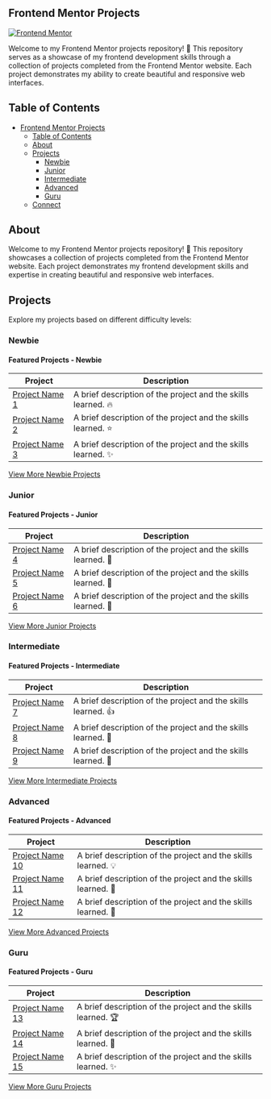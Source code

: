 ## Frontend Mentor Projects

[![Frontend Mentor](https://img.shields.io/badge/Frontend%20Mentor-Projects-brightgreen)](https://www.frontendmentor.io/profile/your-username)


Welcome to my Frontend Mentor projects repository! 🎉 This repository serves as a showcase of my frontend development skills through a collection of projects completed from the Frontend Mentor website. Each project demonstrates my ability to create beautiful and responsive web interfaces.

## Table of Contents

- [Frontend Mentor Projects](#frontend-mentor-projects)
  - [Table of Contents](#table-of-contents)
  - [About](#about)
  - [Projects](#projects)
    - [Newbie](#newbie)
    - [Junior](#junior)
    - [Intermediate](#intermediate)
    - [Advanced](#advanced)
    - [Guru](#guru)
  - [Connect](#connect)

## About

Welcome to my Frontend Mentor projects repository! 🎉 This repository showcases a collection of projects completed from the Frontend Mentor website. Each project demonstrates my frontend development skills and expertise in creating beautiful and responsive web interfaces.

## Projects

Explore my projects based on different difficulty levels:

### Newbie

#### Featured Projects - Newbie

| Project | Description |
| --- | --- |
| [Project Name 1](link-to-project) | A brief description of the project and the skills learned. 🔥 |
| [Project Name 2](link-to-project) | A brief description of the project and the skills learned. ⭐️ |
| [Project Name 3](link-to-project) | A brief description of the project and the skills learned. ✨ |

[View More Newbie Projects](link-to-more-projects)

### Junior

#### Featured Projects - Junior

| Project | Description |
| --- | --- |
| [Project Name 4](link-to-project) | A brief description of the project and the skills learned. 💪 |
| [Project Name 5](link-to-project) | A brief description of the project and the skills learned. 🌟 |
| [Project Name 6](link-to-project) | A brief description of the project and the skills learned. 🎉 |

[View More Junior Projects](link-to-more-projects)

### Intermediate

#### Featured Projects - Intermediate

| Project | Description |
| --- | --- |
| [Project Name 7](link-to-project) | A brief description of the project and the skills learned. 👍 |
| [Project Name 8](link-to-project) | A brief description of the project and the skills learned. 🚀 |
| [Project Name 9](link-to-project) | A brief description of the project and the skills learned. 🌈 |

[View More Intermediate Projects](link-to-more-projects)

### Advanced

#### Featured Projects - Advanced

| Project | Description |
| --- | --- |
| [Project Name 10](link-to-project) | A brief description of the project and the skills learned. 💡 |
| [Project Name 11](link-to-project) | A brief description of the project and the skills learned. 🎨 |
| [Project Name 12](link-to-project) | A brief description of the project and the skills learned. 🌟 |

[View More Advanced Projects](link-to-more-projects)

### Guru

#### Featured Projects - Guru

| Project | Description |
| --- | --- |
| [Project Name 13](link-to-project) | A brief description of the project and the skills learned. 🏆 |
| [Project Name 14](link-to-project) | A brief description of the project and the skills learned. 🌟 |
| [Project Name 15](link-to-project) | A brief description of the project and the skills learned. ✨ |

[View More Guru Projects](link-to-more-projects)

